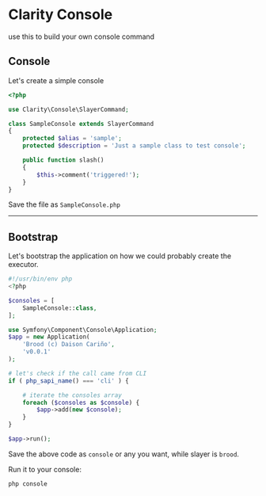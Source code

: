 # Clarity Console

use this to build your own console command

## Console

Let's create a simple console

```php
<?php

use Clarity\Console\SlayerCommand;

class SampleConsole extends SlayerCommand
{
    protected $alias = 'sample';
    protected $description = 'Just a sample class to test console';

    public function slash()
    {
        $this->comment('triggered!');
    }
}
```

Save the file as ``SampleConsole.php``


---


## Bootstrap

Let's bootstrap the application on how we could probably create the executor.

```php
#!/usr/bin/env php
<?php

$consoles = [
    SampleConsole::class,
];

use Symfony\Component\Console\Application;
$app = new Application(
    'Brood (c) Daison Cariño',
    'v0.0.1'
);

# let's check if the call came from CLI
if ( php_sapi_name() === 'cli' ) {

    # iterate the consoles array
    foreach ($consoles as $console) {
        $app->add(new $console);
    }
}

$app->run();
```

Save the above code as ``console`` or any you want, while slayer is ``brood``.

Run it to your console:
```shell
php console
```
